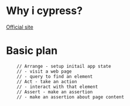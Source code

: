 # Why i cypress?
[Official site](https://www.cypress.io/how-it-works)

# Basic plan
        // Arrange - setup initail app state
        // - visit a web page
        // - query to find an element
        // Act - take an action
        // - interact with that element
        // Assert - make an assertion
        // - make an assertion about page content